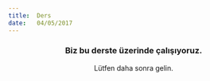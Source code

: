 ```yaml
---
title:  Ders
date:   04/05/2017
---
```


### <center>Biz bu derste üzerinde çalışıyoruz.</center>
<center>Lütfen daha sonra gelin.</center>